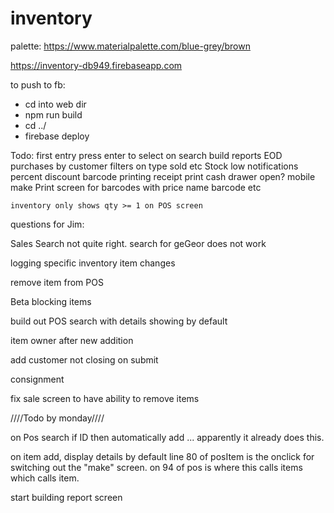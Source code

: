 # inventory

palette: https://www.materialpalette.com/blue-grey/brown

https://inventory-db949.firebaseapp.com

to push to fb:
- cd into web dir
- npm run build
- cd ../
- firebase deploy


Todo:
    first entry press enter to select on search
    build reports
        EOD
        purchases by customer
        filters on type sold etc
        Stock low notifications
    percent discount
    barcode printing
    receipt print
    cash drawer open?
    mobile
    make Print screen for barcodes with price name barcode etc

    inventory only shows qty >= 1 on POS screen



questions for Jim:

Sales Search not quite right.  search for geGeor does not work

logging specific inventory item changes


remove item from POS

Beta blocking items

build out POS search with details showing by default

item owner after new addition

add customer not closing on submit

 consignment

 fix sale screen to have ability to remove items

 ////Todo by monday////

 on Pos search if ID then automatically add
 ... apparently it already does this.

 on item add, display details by default
    line 80 of posItem is the onclick for switching out the "make" screen.
    <FieldArray /> on 94 of pos is where this calls items which calls item.

start building report screen



